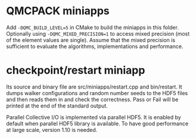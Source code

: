 QMCPACK miniapps
================

Add `-DQMC_BUILD_LEVEL=5` in CMake to build the miniapps in this folder.
Optionally using `-DQMC_MIXED_PRECISION=1` to access mixed precision (most of the element values are single).
Assume that the mixed precision is sufficient to evaluate the algorithms, implementations and performance.


# checkpoint/restart miniapp
Its source and binary file are src/miniapps/restart.cpp and bin/restart.
It dumps walker configurations and random number seeds to the HDF5 files and then reads them in and check the correctness.
Pass or Fail will be printed at the end of the standard output.

Parallel Collective I/O is implemented via parallel HDF5. It is enabled by default when parallel HDF5 library is available.
To have good performance at large scale, version 1.10 is needed.

